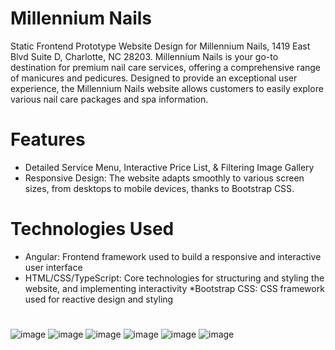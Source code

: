 # Millennium Nails
Static Frontend Prototype Website Design for Millennium Nails, 1419 East Blvd Suite D, Charlotte, NC 28203. Millennium Nails is your go-to destination for premium nail care services, offering a comprehensive range of manicures and pedicures. Designed to provide an exceptional user experience, the Millennium Nails website allows customers to easily explore various nail care packages and spa information.

# Features
* Detailed Service Menu, Interactive Price List, & Filtering Image Gallery
* Responsive Design: The website adapts smoothly to various screen sizes, from desktops to mobile devices, thanks to Bootstrap CSS.

# Technologies Used
* Angular: Frontend framework used to build a responsive and interactive user interface
* HTML/CSS/TypeScript: Core technologies for structuring and styling the website, and implementing interactivity
*Bootstrap CSS: CSS framework used for reactive design and styling

#
![image](https://github.com/user-attachments/assets/d65c2336-cc76-4711-8f68-da062f975eb6)
![image](https://github.com/user-attachments/assets/07dadc03-acfb-4ae8-bf50-a6214c063073)
![image](https://github.com/user-attachments/assets/758a998c-f913-43ac-97a8-e82727ca69fb)
![image](https://github.com/user-attachments/assets/21e4faa5-4a27-4d0f-b0ae-58df67117fd4)
![image](https://github.com/user-attachments/assets/7e3b2699-14f8-4506-a067-4445ae804680)
![image](https://github.com/user-attachments/assets/d0ea452d-79bd-452e-8733-332cd3886111)

